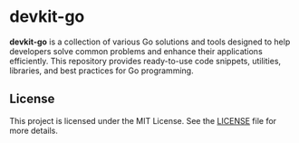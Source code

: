 # devkit-go

**devkit-go** is a collection of various Go solutions and tools designed to help developers solve common problems and enhance their applications efficiently. This repository provides ready-to-use code snippets, utilities, libraries, and best practices for Go programming.

## License

This project is licensed under the MIT License. See the [LICENSE](LICENSE) file for more details.

